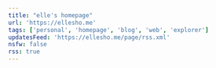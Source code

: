 ```yaml
---
title: "elle's homepage"
url: 'https://ellesho.me'
tags: ['personal', 'homepage', 'blog', 'web', 'explorer']
updatesFeed: 'https://ellesho.me/page/rss.xml'
nsfw: false
rss: true
---
```

